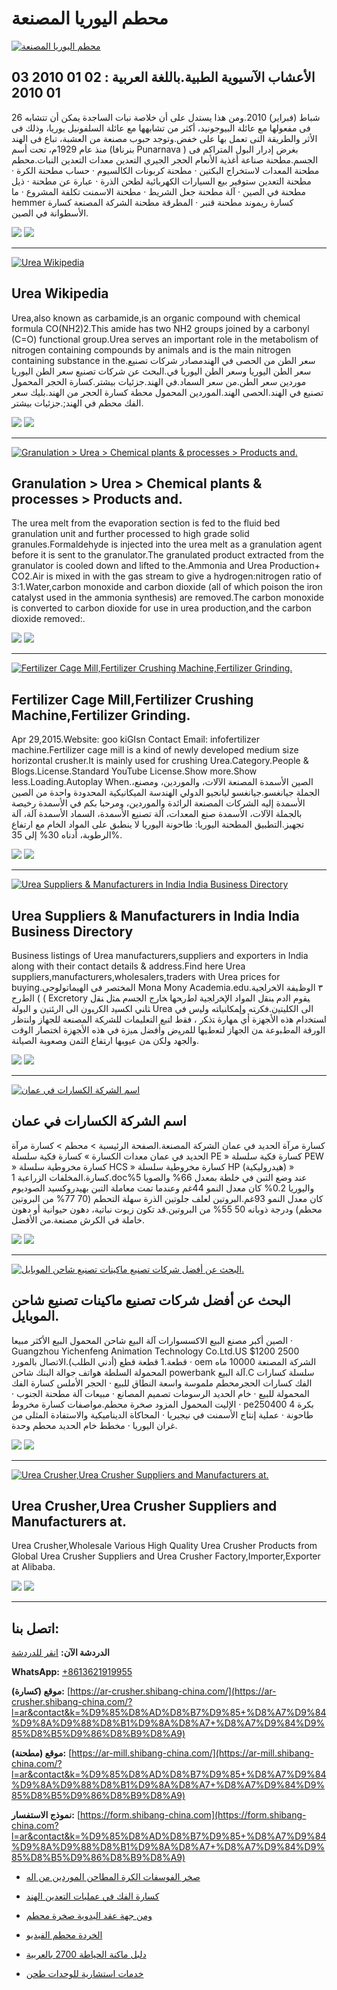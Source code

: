 # محطم اليوريا المصنعة

<a href="https://swt.shibang-china.com/?l=ar&img&k=%D9%85%D8%AD%D8%B7%D9%85+%D8%A7%D9%84%D9%8A%D9%88%D8%B1%D9%8A%D8%A7+%D8%A7%D9%84%D9%85%D8%B5%D9%86%D8%B9%D8%A9" target="_blank">![محطم اليوريا المصنعة](http://static.shibang-china.com/all-800x300/155.jpg)</a>

## الأعشاب الآسيوية الطبية.باللغة العربية : 02 01 2010 03 01 2010
26 شباط (فبراير) 2010.ومن هذا يستدل على أن خلاصة نبات الساجدة يمكن أن تتشابه فى مفعولها مع عائلة البيوجونيد، أكثر من تشابهها مع عائلة السلفونيل يوريا، وذلك فى الأثر والطريقة التى تعمل بها على خفض.وتوجد حبوب مصنعة من العشبة، تباع فى الهند منذ عام 1929م، تحت أسم (بنرنافا Punarnava ) بغرض إدرار البول المتراكم فى الجسم.مطحنة صناعة أغذية الأنعام الحجر الجيري التعدين معدات التعدين النبات.محطم مطحنة المعدات لاستخراج البكتين &middot; مطحنة كربونات الكالسيوم &middot; حساب مطحنة الكرة &middot; مطحنة التعدين ستوفير بيع السيارات الكهربائية لطحن الذرة &middot; عبارة عن مطحنة &middot; ذيل مطحنة في الصين &middot; آلة مطحنة جعل الشريط &middot; مطحنة الاسمنت تكلفة المشروع &middot; ما hemmer كسارة ريموند مطحنة قنبر &middot; المطرقة مطحنة الشركة المصنعة كسارة الأسطوانة في الصين.


<a href="https://whatsapp.shibangsoft.com/WhatsApp.php" target="_blank" title="WhatsApp">![](http://static.shibang-china.com/icon/whatsapp.png)</a> <a href="https://swt.shibang-china.com/?l=ar&icon&k=%D9%85%D8%AD%D8%B7%D9%85+%D8%A7%D9%84%D9%8A%D9%88%D8%B1%D9%8A%D8%A7+%D8%A7%D9%84%D9%85%D8%B5%D9%86%D8%B9%D8%A9" target="_blank">![](http://static.shibang-china.com/icon/chat-ar.png)</a>

---

<a href="https://swt.shibang-china.com/?l=ar&img&k=%D9%85%D8%AD%D8%B7%D9%85+%D8%A7%D9%84%D9%8A%D9%88%D8%B1%D9%8A%D8%A7+%D8%A7%D9%84%D9%85%D8%B5%D9%86%D8%B9%D8%A9" target="_blank">![Urea Wikipedia](http://static.shibang-china.com/all-800x300/163.jpg)</a>

## Urea Wikipedia
Urea,also known as carbamide,is an organic compound with chemical formula CO(NH2)2.This amide has two NH2 groups joined by a carbonyl (C=O) functional group.Urea serves an important role in the metabolism of nitrogen containing compounds by animals and is the main nitrogen containing substance in the.سعر الطن من الحصى في الهندمصادر شركات تصنيع سعر الطن اليوريا وسعر الطن اليوريا في.البحث عن شركات تصنيع سعر الطن اليوريا موردين سعر الطن.من سعر السماد.في الهند.جزئیات بیشتر.كسارة الحجر المحمول تصنيع في الهند.الحصى الهند.الموردين المحمول محطة كسارة الحجر من الهند.بليك سعر الفك محطم في الهند;.جزئیات بیشتر.


<a href="https://whatsapp.shibangsoft.com/WhatsApp.php" target="_blank" title="WhatsApp">![](http://static.shibang-china.com/icon/whatsapp.png)</a> <a href="https://swt.shibang-china.com/?l=ar&icon&k=%D9%85%D8%AD%D8%B7%D9%85+%D8%A7%D9%84%D9%8A%D9%88%D8%B1%D9%8A%D8%A7+%D8%A7%D9%84%D9%85%D8%B5%D9%86%D8%B9%D8%A9" target="_blank">![](http://static.shibang-china.com/icon/chat-ar.png)</a>

---

<a href="https://swt.shibang-china.com/?l=ar&img&k=%D9%85%D8%AD%D8%B7%D9%85+%D8%A7%D9%84%D9%8A%D9%88%D8%B1%D9%8A%D8%A7+%D8%A7%D9%84%D9%85%D8%B5%D9%86%D8%B9%D8%A9" target="_blank">![Granulation &gt; Urea &gt; Chemical plants &amp; processes &gt; Products and.](http://static.shibang-china.com/all-800x300/680.jpg)</a>

## Granulation &gt; Urea &gt; Chemical plants &amp; processes &gt; Products and.
The urea melt from the evaporation section is fed to the fluid bed granulation unit and further processed to high grade solid granules.Formaldehyde is injected into the urea melt as a granulation agent before it is sent to the granulator.The granulated product extracted from the granulator is cooled down and lifted to the.Ammonia and Urea Production+ CO2.Air is mixed in with the gas stream to give a hydrogen:nitrogen ratio of 3:1.Water,carbon monoxide and carbon dioxide (all of which poison the iron catalyst used in the ammonia synthesis) are removed.The carbon monoxide is converted to carbon dioxide for use in urea production,and the carbon dioxide removed:.


<a href="https://whatsapp.shibangsoft.com/WhatsApp.php" target="_blank" title="WhatsApp">![](http://static.shibang-china.com/icon/whatsapp.png)</a> <a href="https://swt.shibang-china.com/?l=ar&icon&k=%D9%85%D8%AD%D8%B7%D9%85+%D8%A7%D9%84%D9%8A%D9%88%D8%B1%D9%8A%D8%A7+%D8%A7%D9%84%D9%85%D8%B5%D9%86%D8%B9%D8%A9" target="_blank">![](http://static.shibang-china.com/icon/chat-ar.png)</a>

---

<a href="https://swt.shibang-china.com/?l=ar&img&k=%D9%85%D8%AD%D8%B7%D9%85+%D8%A7%D9%84%D9%8A%D9%88%D8%B1%D9%8A%D8%A7+%D8%A7%D9%84%D9%85%D8%B5%D9%86%D8%B9%D8%A9" target="_blank">![Fertilizer Cage Mill,Fertilizer Crushing Machine,Fertilizer Grinding.](http://static.shibang-china.com/all-800x300/585.jpg)</a>

## Fertilizer Cage Mill,Fertilizer Crushing Machine,Fertilizer Grinding.
Apr 29,2015.Website: goo kiGIsn Contact Email: infofertilizer machine.Fertilizer cage mill is a kind of newly developed medium size horizontal crusher.It is mainly used for crushing Urea.Category.People &amp; Blogs.License.Standard YouTube License.Show more.Show less.Loading.Autoplay When.الصين الأسمدة المصنعة الآلات، والموردين، ومصنع، الجملة جيانغسو.جيانغسو ليانجيو الدولي الهندسة الميكانيكية المحدودة واحدة من الصين الأسمدة إليه الشركات المصنعة الرائدة والموردين، ومرحبا بكم في الأسمدة رخيصة بالجملة الآلات، الأسمدة صنع المعدات، آلة تصنيع الأسمدة، السماد الأسمدة آلة، آلة تجهيز.التطبيق المطحنة اليوريا: طاحونة اليوريا لا ينطبق على المواد الخام مع ارتفاع الرطوبة، أدناه 30% إلى 35%.


<a href="https://whatsapp.shibangsoft.com/WhatsApp.php" target="_blank" title="WhatsApp">![](http://static.shibang-china.com/icon/whatsapp.png)</a> <a href="https://swt.shibang-china.com/?l=ar&icon&k=%D9%85%D8%AD%D8%B7%D9%85+%D8%A7%D9%84%D9%8A%D9%88%D8%B1%D9%8A%D8%A7+%D8%A7%D9%84%D9%85%D8%B5%D9%86%D8%B9%D8%A9" target="_blank">![](http://static.shibang-china.com/icon/chat-ar.png)</a>

---

<a href="https://swt.shibang-china.com/?l=ar&img&k=%D9%85%D8%AD%D8%B7%D9%85+%D8%A7%D9%84%D9%8A%D9%88%D8%B1%D9%8A%D8%A7+%D8%A7%D9%84%D9%85%D8%B5%D9%86%D8%B9%D8%A9" target="_blank">![Urea Suppliers &amp; Manufacturers in India India Business Directory](http://static.shibang-china.com/all-800x300/1487.jpg)</a>

## Urea Suppliers &amp; Manufacturers in India India Business Directory
Business listings of Urea manufacturers,suppliers and exporters in India along with their contact details &amp; address.Find here Urea suppliers,manufacturers,wholesalers,traders with Urea prices for buying.المختصر فى الهيماتولوجى Mona Mony Academia.edu.٣ ﺍﻟﻭﻅﻴﻔﺔ ﺍﻻﺨﺭﺍﺠﻴﺔ ) ﺍﻟﻁﺭﺡ ( Excretory ﻴﻘﻭﻡ ﺍﻟﺩﻡ ﺒﻨﻘل ﺍﻟﻤﻭﺍﺩ ﺍﻹﺨﺭﺍﺠﻴﺔ ﻟﻁﺭﺤﻬﺎ ﺨﺎﺭﺝ ﺍﻟﺠﺴﻡ ﻤﺜل ﻨﻘل ﺜﺎﻨﻲ ﺍﻜﺴﻴﺩ ﺍﻟﻜﺭﺒﻭﻥ ﺍﻟﻰ ﺍﻟﺭﺌﺘﻴﻥ ﻭ ﺍﻟﺒﻭﻟﺔ Urea ﺍﻟﻰ ﺍﻟﻜﻠﻴﺘﻴﻥ.ﻓﻜﺭﺘﻪ ﻭﺇﻤﻜﺎﻨﻴﺎﺘﻪ ﻭﻟﻴﺱ ﻓﻲ ﺍﺴﺘﺨﺩﺍﻡ ﻫﺫﻩ ﺍﻷﺠﻬﺯﺓ ﺃﻱ ﻤﻬﺎﺭﺓ ﺘﺫﻜﺭ ، ﻓﻘﻁ ﺍﺘﺒﻊ ﺍﻟﺘﻌﻠﻴﻤﺎﺕ ﻟﻠﺸﺭﻜﺔ ﺍﻟﻤﺼﻨﻌﺔ ﻟﻠﺠﻬﺎﺯ ﻭﺍﻨﺘﻅﺭ ﺍﻟﻭﺭﻗﺔ ﺍﻟﻤﻁﺒﻭﻋﺔ ﻤﻥ ﺍﻟﺠﻬﺎﺯ ﻟﺘﻌﻁﻴﻬﺎ ﻟﻠﻤﺭﻴﺽ ﻭﺃﻓﻀل ﻤﻴﺯﺓ ﻓﻲ ﻫﺫﻩ ﺍﻷﺠﻬﺯﺓ ﺍﺨﺘﺼﺎﺭ ﺍﻟﻭﻗﺕ ﻭﺍﻟﺠﻬﺩ ﻭﻟﻜﻥ ﻤﻥ ﻋﻴﻭﺒﻬﺎ ﺍﺭﺘﻔﺎﻉ ﺍﻟﺜﻤﻥ ﻭﺼﻌﻭﺒﺔ ﺍﻟﺼﻴﺎﻨﺔ.


<a href="https://whatsapp.shibangsoft.com/WhatsApp.php" target="_blank" title="WhatsApp">![](http://static.shibang-china.com/icon/whatsapp.png)</a> <a href="https://swt.shibang-china.com/?l=ar&icon&k=%D9%85%D8%AD%D8%B7%D9%85+%D8%A7%D9%84%D9%8A%D9%88%D8%B1%D9%8A%D8%A7+%D8%A7%D9%84%D9%85%D8%B5%D9%86%D8%B9%D8%A9" target="_blank">![](http://static.shibang-china.com/icon/chat-ar.png)</a>

---

<a href="https://swt.shibang-china.com/?l=ar&img&k=%D9%85%D8%AD%D8%B7%D9%85+%D8%A7%D9%84%D9%8A%D9%88%D8%B1%D9%8A%D8%A7+%D8%A7%D9%84%D9%85%D8%B5%D9%86%D8%B9%D8%A9" target="_blank">![اسم الشركة الكسارات في عمان](http://static.shibang-china.com/all-800x300/1514.jpg)</a>

## اسم الشركة الكسارات في عمان
كسارة مرآة الحديد في عمان الشركة المصنعة.الصفحة الرئيسية &gt; محطم &gt; كسارة مرآة الحديد في عمان معدات الكسارة » كسارة فكية سلسلة PE » كسارة فكية سلسلة PEW » كسارة مخروطية سلسلة HCS » كسارة مخروطية سلسلة HP (هيدروليكية) » كسارة.المخلفات الزراعية 1.docعند وضع التبن في خلطة بمعدل 66% والصويا 5% واليوريا 0.2% كان معدل النمو 44غم وعندما تمت معاملة التبن بهيدروكسيد الصوديوم كان معدل النمو 93غم.البروتين لعلف جلوتين الذرة سهلة التحطم (70 77% من البروتين محطم) ودرجة ذوبانه 50 55% من البروتين.قد تكون زيوت نباتية، دهون حيوانية أو دهون خاملة في الكرش مصنعة.من الأفضل.


<a href="https://whatsapp.shibangsoft.com/WhatsApp.php" target="_blank" title="WhatsApp">![](http://static.shibang-china.com/icon/whatsapp.png)</a> <a href="https://swt.shibang-china.com/?l=ar&icon&k=%D9%85%D8%AD%D8%B7%D9%85+%D8%A7%D9%84%D9%8A%D9%88%D8%B1%D9%8A%D8%A7+%D8%A7%D9%84%D9%85%D8%B5%D9%86%D8%B9%D8%A9" target="_blank">![](http://static.shibang-china.com/icon/chat-ar.png)</a>

---

<a href="https://swt.shibang-china.com/?l=ar&img&k=%D9%85%D8%AD%D8%B7%D9%85+%D8%A7%D9%84%D9%8A%D9%88%D8%B1%D9%8A%D8%A7+%D8%A7%D9%84%D9%85%D8%B5%D9%86%D8%B9%D8%A9" target="_blank">![البحث عن أفضل شركات تصنيع ماكينات تصنيع شاحن الموبايل.](http://static.shibang-china.com/all-800x300/889.jpg)</a>

## البحث عن أفضل شركات تصنيع ماكينات تصنيع شاحن الموبايل.
الصين أكبر مصنع البيع الاكسسوارات آلة البيع شاحن المحمول البيع الأكثر مبيعا &middot; Guangzhou Yichenfeng Animation Technology Co.Ltd.US $1200 2500 قطعة.1 قطعة قطع (أدني الطلب).الاتصال بالمورد &middot; oem الشركة المصنعة 10000 ماه المحمولة السلطة هواتف جوالة البنك شاحن powerbank آلة البيع.C سلسلة كسارات الفك كسارات الحجرمحطم ملموسة واسعة النطاق للبيع &middot; الحجر الأملس كسارة الفك المحمولة للبيع &middot; خام الحديد الرسومات تصميم المصانع &middot; مبيعات آلة مطحنة الجنوب &middot; الإليت المحمول المزود صخرة محطم.مواصفات كسارة مخروط &middot; pe250400 4 بكرة طاحونة &middot; عملية إنتاج الأسمنت في نيجيريا &middot; المحاكاة الديناميكية والاستفادة المثلى من غران اليوريا &middot; مخطط خام الحديد محطم وحدة.


<a href="https://whatsapp.shibangsoft.com/WhatsApp.php" target="_blank" title="WhatsApp">![](http://static.shibang-china.com/icon/whatsapp.png)</a> <a href="https://swt.shibang-china.com/?l=ar&icon&k=%D9%85%D8%AD%D8%B7%D9%85+%D8%A7%D9%84%D9%8A%D9%88%D8%B1%D9%8A%D8%A7+%D8%A7%D9%84%D9%85%D8%B5%D9%86%D8%B9%D8%A9" target="_blank">![](http://static.shibang-china.com/icon/chat-ar.png)</a>

---

<a href="https://swt.shibang-china.com/?l=ar&img&k=%D9%85%D8%AD%D8%B7%D9%85+%D8%A7%D9%84%D9%8A%D9%88%D8%B1%D9%8A%D8%A7+%D8%A7%D9%84%D9%85%D8%B5%D9%86%D8%B9%D8%A9" target="_blank">![Urea Crusher,Urea Crusher Suppliers and Manufacturers at.](http://static.shibang-china.com/all-800x300/1092.jpg)</a>

## Urea Crusher,Urea Crusher Suppliers and Manufacturers at.
Urea Crusher,Wholesale Various High Quality Urea Crusher Products from Global Urea Crusher Suppliers and Urea Crusher Factory,Importer,Exporter at Alibaba.

<a href="https://whatsapp.shibangsoft.com/WhatsApp.php" target="_blank" title="WhatsApp">![](http://static.shibang-china.com/icon/whatsapp.png)</a> <a href="https://swt.shibang-china.com/?l=ar&icon&k=%D9%85%D8%AD%D8%B7%D9%85+%D8%A7%D9%84%D9%8A%D9%88%D8%B1%D9%8A%D8%A7+%D8%A7%D9%84%D9%85%D8%B5%D9%86%D8%B9%D8%A9" target="_blank">![](http://static.shibang-china.com/icon/chat-ar.png)</a>

---
## اتصل بنا:

**الدردشة الآن:** [انقر للدردشة](https://swt.shibang-china.com?l=ar&contact&k=%D9%85%D8%AD%D8%B7%D9%85+%D8%A7%D9%84%D9%8A%D9%88%D8%B1%D9%8A%D8%A7+%D8%A7%D9%84%D9%85%D8%B5%D9%86%D8%B9%D8%A9)

**WhatsApp:**  [+8613621919955](https://whatsapp.shibangsoft.com/WhatsApp.php)

**موقع (كسارة):** [https://ar-crusher.shibang-china.com/](https://ar-crusher.shibang-china.com/?l=ar&contact&k=%D9%85%D8%AD%D8%B7%D9%85+%D8%A7%D9%84%D9%8A%D9%88%D8%B1%D9%8A%D8%A7+%D8%A7%D9%84%D9%85%D8%B5%D9%86%D8%B9%D8%A9)

**موقع (مطحنة):** [https://ar-mill.shibang-china.com/](https://ar-mill.shibang-china.com/?l=ar&contact&k=%D9%85%D8%AD%D8%B7%D9%85+%D8%A7%D9%84%D9%8A%D9%88%D8%B1%D9%8A%D8%A7+%D8%A7%D9%84%D9%85%D8%B5%D9%86%D8%B9%D8%A9)

**نموذج الاستفسار:** [https://form.shibang-china.com](https://form.shibang-china.com?l=ar&contact&k=%D9%85%D8%AD%D8%B7%D9%85+%D8%A7%D9%84%D9%8A%D9%88%D8%B1%D9%8A%D8%A7+%D8%A7%D9%84%D9%85%D8%B5%D9%86%D8%B9%D8%A9)

* [صخر الفوسفات الكرة المطاحن الموردين من اله](../25/%D8%B5%D8%AE%D8%B1%20%D8%A7%D9%84%D9%81%D9%88%D8%B3%D9%81%D8%A7%D8%AA%20%D8%A7%D9%84%D9%83%D8%B1%D8%A9%20%D8%A7%D9%84%D9%85%D8%B7%D8%A7%D8%AD%D9%86%20%D8%A7%D9%84%D9%85%D9%88%D8%B1%D8%AF%D9%8A%D9%86%20%D9%85%D9%86%20%D8%A7%D9%84%D9%87.md)

* [كسارة الفك في عمليات التعدين الهند](../23/%D9%83%D8%B3%D8%A7%D8%B1%D8%A9%20%D8%A7%D9%84%D9%81%D9%83%20%D9%81%D9%8A%20%D8%B9%D9%85%D9%84%D9%8A%D8%A7%D8%AA%20%D8%A7%D9%84%D8%AA%D8%B9%D8%AF%D9%8A%D9%86%20%D8%A7%D9%84%D9%87%D9%86%D8%AF.md)

* [ومن جهة عقد اليدوية صخرة محطم](../24/%D9%88%D9%85%D9%86%20%D8%AC%D9%87%D8%A9%20%D8%B9%D9%82%D8%AF%20%D8%A7%D9%84%D9%8A%D8%AF%D9%88%D9%8A%D8%A9%20%D8%B5%D8%AE%D8%B1%D8%A9%20%D9%85%D8%AD%D8%B7%D9%85.md)

* [الخردة محطم الفيديو](../23/%D8%A7%D9%84%D8%AE%D8%B1%D8%AF%D8%A9%20%D9%85%D8%AD%D8%B7%D9%85%20%D8%A7%D9%84%D9%81%D9%8A%D8%AF%D9%8A%D9%88.md)

* [دلبل ماكنة الحياطة 2700 بالعربية](../21/%D8%AF%D9%84%D8%A8%D9%84%20%D9%85%D8%A7%D9%83%D9%86%D8%A9%20%D8%A7%D9%84%D8%AD%D9%8A%D8%A7%D8%B7%D8%A9%202700%20%D8%A8%D8%A7%D9%84%D8%B9%D8%B1%D8%A8%D9%8A%D8%A9.md)

* [خدمات استشارية للوحدات طحن](../22/%D8%AE%D8%AF%D9%85%D8%A7%D8%AA%20%D8%A7%D8%B3%D8%AA%D8%B4%D8%A7%D8%B1%D9%8A%D8%A9%20%D9%84%D9%84%D9%88%D8%AD%D8%AF%D8%A7%D8%AA%20%D8%B7%D8%AD%D9%86.md)